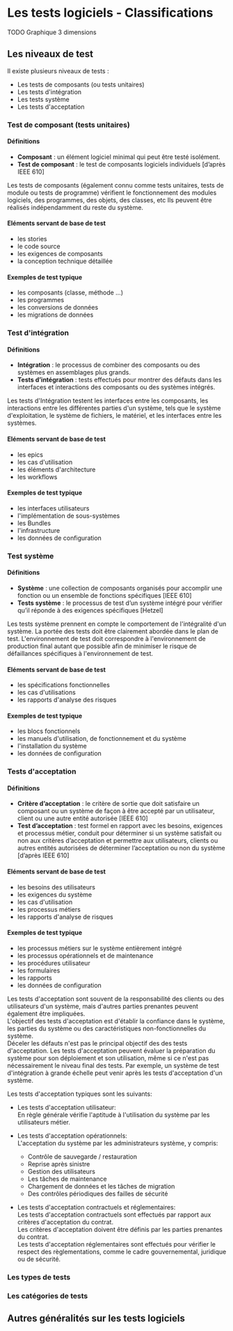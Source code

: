 # Les tests logiciels - Classifications
TODO Graphique 3 dimensions
## Les niveaux de test
Il existe plusieurs niveaux de tests :

- Les tests de composants (ou tests unitaires)
- Les tests d'intégration
- Les tests système
- Les tests d'acceptation

### Test de composant (tests unitaires)
#### Définitions
- **Composant** : un élément logiciel minimal qui peut être testé isolément.
- **Test de composant** : le test de composants logiciels individuels [d’après IEEE 610]

Les tests de composants (également connu comme tests unitaires, tests de module ou tests de programme) vérifient le fonctionnement des modules logiciels, des programmes, des objets, des classes, etc
Ils peuvent être réalisés indépendamment du reste du système.

#### Eléments servant de base de test
- les stories
- le code source
- les exigences de composants
- la conception technique détaillée

#### Exemples de test typique
- les composants (classe, méthode ...)
- les programmes
- les conversions de données
- les migrations de données

### Test d'intégration
#### Définitions
- **Intégration** : le processus de combiner des composants ou des systèmes en assemblages plus grands.
- **Tests d’intégration** : tests effectués pour montrer des défauts dans les interfaces et interactions des composants ou des systèmes intégrés.

Les tests d'Intégration testent les interfaces entre les composants, les interactions entre les différentes parties d'un système, tels que le système d'exploitation, le système de fichiers, le matériel, et les interfaces entre les systèmes.

#### Eléments servant de base de test
- les epics
- les cas d'utilisation
- les éléments d'architecture
- les workflows

#### Exemples de test typique
- les interfaces utilisateurs
- l'implémentation de sous-systèmes
- les Bundles
- l'infrastructure
- les données de configuration

### Test système
#### Définitions
- **Système** : une collection de composants organisés pour accomplir une fonction ou un ensemble de fonctions spécifiques [IEEE 610]
- **Tests système** : le processus de test d’un système intégré pour vérifier qu’il réponde à des exigences spécifiques [Hetzel]

Les tests système prennent en compte le comportement de l'intégralité d'un système. La portée des tests doit être clairement abordée dans le plan de test.  L'environnement de test doit correspondre à l'environnement de production final autant que possible afin de minimiser le risque de défaillances spécifiques à l'environnement de test.

#### Eléments servant de base de test
- les spécifications fonctionnelles
- les cas d'utilisations
- les rapports d'analyse des risques

#### Exemples de test typique

- les blocs fonctionnels
- les manuels d'utilisation, de fonctionnement et du système
- l'installation du système
- les données de configuration

### Tests d'acceptation
#### Définitions
- **Critère d’acceptation** : le critère de sortie que doit satisfaire un composant ou un système de façon à être accepté par un utilisateur, client ou une autre entité autorisée [IEEE 610]
- **Test d’acceptation** : test formel en rapport avec les besoins, exigences et processus métier, conduit pour déterminer si un système satisfait ou non aux critères d’acceptation et permettre aux utilisateurs, clients ou autres entités autorisées de déterminer l’acceptation ou non du système [d’après IEEE 610]

#### Eléments servant de base de test
- les besoins des utilisateurs
- les exigences du système
- les cas d'utilisation
- les processus métiers
- les rapports d'analyse de risques

#### Exemples de test typique
- les processus métiers sur le système entièrement intégré
- les processus opérationnels et de maintenance
- les procédures utilisateur
- les formulaires
- les rapports
- les données de configuration

Les tests d'acceptation sont souvent de la responsabilité des clients ou des utilisateurs d'un système, mais d'autres parties prenantes peuvent également être impliquées.  
L'objectif des tests d'acceptation est d'établir la confiance dans le système, les parties du système ou des caractéristiques non-fonctionnelles du système.  
Déceler les défauts n'est pas le principal objectif des des tests d'acceptation.  Les tests d'acceptation peuvent évaluer la préparation du système pour son déploiement et son utilisation, même si ce n'est pas nécessairement le niveau final des tests.
Par exemple, un système de test d'intégration à grande échelle peut venir après les tests d'acceptation d'un système.

Les tests d'acceptation typiques sont les suivants:

- Les tests d'acceptation utilisateur:  
En règle générale vérifie l'aptitude à l'utilisation du système par les utilisateurs métier.

- Les tests d'acceptation opérationnels:  
L'acceptation du système par les administrateurs système, y compris:
  - Contrôle de sauvegarde / restauration
  - Reprise après sinistre
  - Gestion des utilisateurs
  - Les tâches de maintenance
  - Chargement de données et les tâches de migration
  - Des contrôles périodiques des failles de sécurité

- Les tests d'acceptation contractuels et réglementaires:  
Les tests d'acceptation contractuels sont effectués par rapport aux critères d'acceptation du contrat.  
Les critères d'acceptation doivent être définis par les parties prenantes du contrat.  
Les tests d'acceptation réglementaires sont effectués pour vérifier le respect des règlementations, comme le cadre gouvernemental, juridique ou de sécurité.

### Les types de tests

### Les catégories de tests

## Autres généralités sur les tests logiciels
